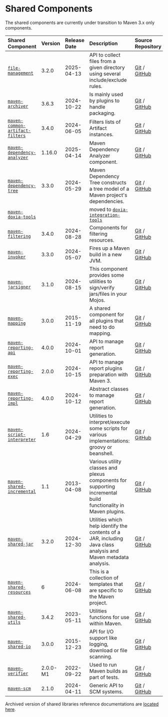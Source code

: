 <!-- Licensed to the Apache Software Foundation (ASF) under one-->
<!-- or more contributor license agreements.  See the NOTICE file-->
<!-- distributed with this work for additional information-->
<!-- regarding copyright ownership.  The ASF licenses this file-->
<!-- to you under the Apache License, Version 2.0 (the-->
<!-- "License"); you may not use this file except in compliance-->
<!-- with the License.  You may obtain a copy of the License at-->
<!---->
<!--   http://www.apache.org/licenses/LICENSE-2.0-->
<!---->
<!-- Unless required by applicable law or agreed to in writing,-->
<!-- software distributed under the License is distributed on an-->
<!-- "AS IS" BASIS, WITHOUT WARRANTIES OR CONDITIONS OF ANY-->
<!-- KIND, either express or implied.  See the License for the-->
<!-- specific language governing permissions and limitations-->
<!-- under the License.-->
<!-- NOTE: For help with the syntax of this file, see:-->
<!-- https://maven.apache.org/doxia/references/apt-format.html-->

# Shared Components

The shared components are currently under transition to Maven 3.x only components.

| **Shared Component**                                                       | **Version** | **Release Date** | **Description**                                                                                                 | **Source Repository**                                                                                                                             | **Issue Tracking**                                                              |
|:---------------------------------------------------------------------------|:------------|:-----------------|:----------------------------------------------------------------------------------------------------------------|:--------------------------------------------------------------------------------------------------------------------------------------------------|:--------------------------------------------------------------------------------|
| [ `file-management`](/shared/file-management/)                             | 3.2.0       | 2025-04-13       | API to collect files from a given directory using several include/exclude rules.                                | [Git](https://gitbox.apache.org/repos/asf/maven-file-management.git) / [GitHub](https://github.com/apache/maven-file-management/)                 | [GitHub Issues](https://github.com/apache/maven-file-management/issues)         |
| [ `maven-archiver`](/shared/maven-archiver/)                               | 3.6.3       | 2024-10-22       | Is mainly used by plugins to handle packaging.                                                                  | [Git](https://gitbox.apache.org/repos/asf/maven-archiver.git) / [GitHub](https://github.com/apache/maven-archiver/)                               | [GitHub Issues](https://github.com/apache/maven-archiver/issues)                |
| [ `maven-common-artifact-filters`](/shared/maven-common-artifact-filters/) | 3.4.0       | 2024-06-05       | Filters lists of Artifact instances.                                                                            | [Git](https://gitbox.apache.org/repos/asf/maven-common-artifact-filters.git) / [GitHub](https://github.com/apache/maven-common-artifact-filters/) | [GitHub Issues](https://github.com/apache/maven-common-artifact-filters/issues) |
| [ `maven-dependency-analyzer`](/shared/maven-dependency-analyzer/)         | 1.16.0      | 2025-04-14       | Maven Dependency Analyzer component.                                                                            | [Git](https://gitbox.apache.org/repos/asf/maven-dependency-analyzer.git) / [GitHub](https://github.com/apache/maven-dependency-analyzer/)         | [GitHub Issues](https://github.com/apache/maven-dependency-analyzer/issues)     |
| [ `maven-dependency-tree`](/shared/maven-dependency-tree/)                 | 3.3.0       | 2024-05-29       | Maven Dependency Tree constructs a tree model of a Maven project's dependencies.                                | [Git](https://gitbox.apache.org/repos/asf/maven-dependency-tree.git) / [GitHub](https://github.com/apache/maven-dependency-tree/)                 | [GitHub Issues](https://github.com/apache/maven-dependency-tree/issues)         |
| [ `maven-doxia-tools`](/doxia/doxia-sitetools/doxia-integration-tools/)    |                               || moved to [ `doxia-integration-tools`](/doxia/doxia-sitetools/doxia-integration-tools/)                                                                                                                                                                             ||                                                                                 |
| [ `maven-filtering`](/shared/maven-filtering/)                             | 3.4.0       | 2024-08-28       | Components for filtering resources.                                                                             | [Git](https://gitbox.apache.org/repos/asf/maven-filtering.git) / [GitHub](https://github.com/apache/maven-filtering/)                             | [GitHub Issues](https://github.com/apache/maven-filtering/issues)               |
| [ `maven-invoker`](/shared/maven-invoker/)                                 | 3.3.0       | 2024-05-07       | Fires up a Maven build in a new JVM.                                                                            | [Git](https://gitbox.apache.org/repos/asf/maven-invoker.git) / [GitHub](https://github.com/apache/maven-invoker/)                                 | [GitHub Issues](https://github.com/apache/maven-invoker/issues)                 |
| [ `maven-jarsigner`](/shared/maven-jarsigner/)                             | 3.1.0       | 2024-08-15       | This component provides some utilities to sign/verify jars/files in your Mojos.                                 | [Git](https://gitbox.apache.org/repos/asf/maven-jarsigner.git) / [GitHub](https://github.com/apache/maven-jarsigner/)                             | [GitHub Issues](https://github.com/apache/maven-jarsigner/issues)               |
| [ `maven-mapping`](/shared/maven-mapping/)                                 | 3.0.0       | 2015-11-19       | A shared component for all plugins that need to do mapping.                                                     | [Git](https://gitbox.apache.org/repos/asf/maven-mapping.git) / [GitHub](https://github.com/apache/maven-mapping/)                                 | [GitHub Issues](https://github.com/apache/maven-mapping/issues)                 |
| [ `maven-reporting-api`](/shared/maven-reporting-api/)                     | 4.0.0       | 2024-10-01       | API to manage report generation.                                                                                | [Git](https://gitbox.apache.org/repos/asf/maven-reporting-api.git) / [GitHub](https://github.com/apache/maven-reporting-api/)                     | [GitHub Issues](https://github.com/apache/maven-reporting-api/issues)           |
| [ `maven-reporting-exec`](/shared/maven-reporting-exec/)                   | 2.0.0       | 2024-10-15       | API to manage report plugins preparation with Maven 3.                                                          | [Git](https://gitbox.apache.org/repos/asf/maven-reporting-exec.git) / [GitHub](https://github.com/apache/maven-reporting-exec/)                   | [GitHub Issues](https://github.com/apache/maven-reporting-exec/issues)          |
| [ `maven-reporting-impl`](/shared/maven-reporting-impl/)                   | 4.0.0       | 2024-10-12       | Abstract classes to manage report generation.                                                                   | [Git](https://gitbox.apache.org/repos/asf/maven-reporting-impl.git) / [GitHub](https://github.com/apache/maven-reporting-impl/)                   | [GitHub Issues](https://github.com/apache/maven-reporting-impl/issues)          |
| [ `maven-script-interpreter`](/shared/maven-script-interpreter/)           | 1.6         | 2024-04-29       | Utilities to interpret/execute some scripts for various implementations: groovy or beanshell.                   | [Git](https://gitbox.apache.org/repos/asf/maven-script-interpreter.git) / [GitHub](https://github.com/apache/maven-script-interpreter/)           | [GitHub Issues](https://github.com/apache/maven-script-interpreter/issues)      |
| [ `maven-shared-incremental`](/shared/maven-shared-incremental/)           | 1.1         | 2013-04-08       | Various utility classes and plexus components for supporting incremental build functionality in Maven plugins.  | [Git](https://gitbox.apache.org/repos/asf/maven-shared-incremental.git) / [GitHub](https://github.com/apache/maven-shared-incremental/)           | [GitHub Issues](https://github.com/apache/maven-shared-incremental/issues)      |
| [ `maven-shared-jar`](/shared/maven-shared-jar/)                           | 3.2.0       | 2024-12-30       | Utilities which help identify the contents of a JAR, including Java class analysis and Maven metadata analysis. | [Git](https://gitbox.apache.org/repos/asf/maven-shared-jar.git) / [GitHub](https://github.com/apache/maven-shared-jar/)                           | [GitHub Issues](https://github.com/apache/maven-shared-jar/issues)              |
| [ `maven-shared-resources`](/shared/maven-shared-resources/)               | 6           | 2024-06-08       | This is a collection of templates that are specific to the Maven project.                                       | [Git](https://gitbox.apache.org/repos/asf/maven-shared-resources.git) / [GitHub](https://github.com/apache/maven-shared-resources/)               | [GitHub Issues](https://github.com/apache/maven-shared-resources/issues)        |
| [ `maven-shared-utils`](/shared/maven-shared-utils/)                       | 3.4.2       | 2023-05-11       | Utilities functions for use within Maven.                                                                       | [Git](https://gitbox.apache.org/repos/asf/maven-shared-utils.git) / [GitHub](https://github.com/apache/maven-shared-utils/)                       | [GitHub Issues](https://github.com/apache/maven-shared-utils/issues)            |
| [ `maven-shared-io`](/shared/maven-shared-io/)                             | 3.0.0       | 2015-12-23       | API for I/O support like logging, download or file scanning.                                                    | [Git](https://gitbox.apache.org/repos/asf/maven-shared-io.git) / [GitHub](https://github.com/apache/maven-shared-io/)                             | [GitHub Issues](https://github.com/apache/maven-shared-io/issues)               |
| [ `maven-verifier`](/shared/maven-verifier/)                               | 2.0.0-M1    | 2022-09-22       | Used to run Maven builds as part of tests.                                                                      | [Git](https://gitbox.apache.org/repos/asf/maven-verifier.git) / [GitHub](https://github.com/apache/maven-verifier/)                               | [GitHub Issues](https://github.com/apache/maven-verifier/issues)                |
| [ `maven-scm`](/scm/)                                                      | 2.1.0       | 2024-04-11       | Generic API to SCM systems.                                                                                     | [Git](https://gitbox.apache.org/repos/asf/maven-scm.git) / [GitHub](https://github.com/apache/maven-scm/)                                         | [GitHub Issues](https://github.com/apache/maven-scm/issues)                     |

Archived version of shared libraries reference documentations are [located here](../shared-archives/).
